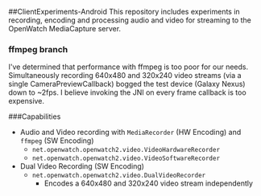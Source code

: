##ClientExperiments-Android
This repository includes experiments in recording, encoding and processing audio and video for streaming to the OpenWatch MediaCapture server.

### ffmpeg branch
I've determined that performance with ffmpeg is too poor for our needs. Simultaneously recording 640x480 and 320x240 video streams (via a single CameraPreviewCallback) bogged the test device (Galaxy Nexus) down to ~2fps. I believe invoking the JNI on every frame callback is too expensive.

###Capabilities

+ Audio and Video recording with `MediaRecorder` (HW Encoding) and `ffmpeg` (SW Encoding)
  + `net.openwatch.openwatch2.video.VideoHardwareRecorder`
  + `net.openwatch.openwatch2.video.VideoSoftwareRecorder`
+ Dual Video Recording (SW Encoding)
  + `net.openwatch.openwatch2.video.DualVideoRecorder`
      + Encodes a 640x480 and 320x240 video stream independently
